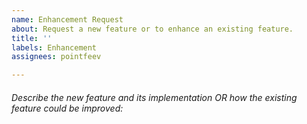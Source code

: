 ```yaml
---
name: Enhancement Request
about: Request a new feature or to enhance an existing feature.
title: ''
labels: Enhancement
assignees: pointfeev

---
```


###### Describe the new feature and its implementation OR how the existing feature could be improved:
